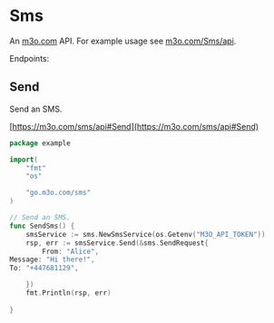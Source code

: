# Sms

An [m3o.com](https://m3o.com) API. For example usage see [m3o.com/Sms/api](https://m3o.com/Sms/api).

Endpoints:

## Send

Send an SMS.


[https://m3o.com/sms/api#Send](https://m3o.com/sms/api#Send)

```go
package example

import(
	"fmt"
	"os"

	"go.m3o.com/sms"
)

// Send an SMS.
func SendSms() {
	smsService := sms.NewSmsService(os.Getenv("M3O_API_TOKEN"))
	rsp, err := smsService.Send(&sms.SendRequest{
		From: "Alice",
Message: "Hi there!",
To: "+447681129",

	})
	fmt.Println(rsp, err)
	
}
```

